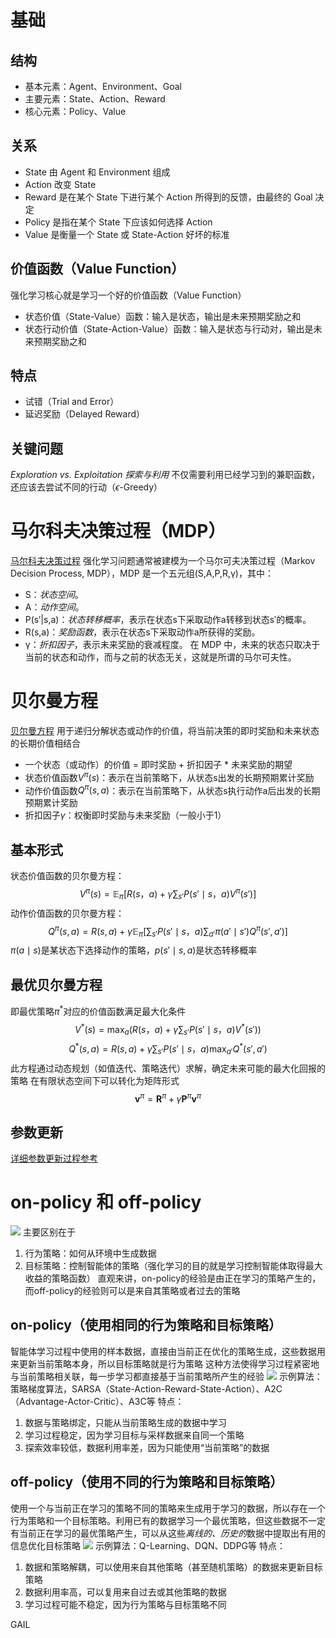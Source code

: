 # 基础
## 结构
- 基本元素：Agent、Environment、Goal
- 主要元素：State、Action、Reward
- 核心元素：Policy、Value
## 关系
- State 由 Agent 和 Environment 组成
- Action 改变 State
- Reward 是在某个 State 下进行某个 Action 所得到的反馈，由最终的 Goal 决定
- Policy 是指在某个 State 下应该如何选择 Action
- Value 是衡量一个 State 或 State-Action 好坏的标准
## 价值函数（Value Function）
强化学习核心就是学习一个好的价值函数（Value Function）
- 状态价值（State-Value）函数：输入是状态，输出是未来预期奖励之和
- 状态行动价值（State-Action-Value）函数：输入是状态与行动对，输出是未来预期奖励之和
## 特点
- 试错（Trial and Error）
- 延迟奖励（Delayed Reward）
## 关键问题
*Exploration vs. Exploitation 探索与利用*
不仅需要利用已经学习到的兼职函数，还应该去尝试不同的行动（$\epsilon$-Greedy）
# 马尔科夫决策过程（MDP）
[马尔科夫决策过程](https://zhuanlan.zhihu.com/p/359626297)
强化学习问题通常被建模为一个马尔可夫决策过程（Markov Decision Process, MDP），MDP 是一个五元组(S,A,P,R,γ)，其中：
- S：*状态空间*。
- A：*动作空间*。
- P(s′|s,a)：*状态转移概率*，表示在状态s下采取动作a转移到状态s′的概率。
- R(s,a)：*奖励函数*，表示在状态s下采取动作a所获得的奖励。
- γ：*折扣因子*，表示未来奖励的衰减程度。
在 MDP 中，未来的状态只取决于当前的状态和动作，而与之前的状态无关，这就是所谓的马尔可夫性。
# 贝尔曼方程
[贝尔曼方程](https://blog.csdn.net/xzs1210652636/article/details/145444766)
用于递归分解状态或动作的价值，将当前决策的即时奖励和未来状态的长期价值相结合
- 一个状态（或动作）的价值 = 即时奖励 + 折扣因子 * 未来奖励的期望
- 状态价值函数$V^\pi(s)$：表示在当前策略下，从状态s出发的长期预期累计奖励
- 动作价值函数$Q^\pi(s,a)$：表示在当前策略下，从状态s执行动作a后出发的长期预期累计奖励
- 折扣因子$\gamma$：权衡即时奖励与未来奖励（一般小于1）
## 基本形式
状态价值函数的贝尔曼方程：
$$
V^\pi(s) = \mathbb{E}_\pi \left[ R(s， a) + \gamma \sum_{s'} P(s' \mid s， a) V^\pi(s') \right]
$$
动作价值函数的贝尔曼方程：
$$
Q^\pi(s,a) = R(s,a)+\gamma \mathbb{E}_\pi \left[\sum_{s'} P(s' \mid s， a)\sum_{a'}\pi(a'\mid s') Q^\pi(s',a') \right]
$$
$\pi(a\mid s)$是某状态下选择动作的策略，$p(s'\mid s,a)$是状态转移概率
## 最优贝尔曼方程
即最优策略$\pi^*$对应的价值函数满足最大化条件
$$
 V^*(s) = \max_a \left( R(s， a) + \gamma \sum_{s'} P(s' \mid s， a) V^*(s') \right) 
$$
$$
Q^*(s,a) = R(s,a)+\gamma \sum_{s'} P(s' \mid s， a)\max_{a'}Q^*(s',a')
$$
此方程通过动态规划（如值迭代、策略迭代）求解，确定未来可能的最大化回报的策略
在有限状态空间下可以转化为矩阵形式
$$
\mathbf{v}^\pi = \mathbf{R}^\pi + \gamma \mathbf{P}^\pi \mathbf{v}^\pi
$$
## 参数更新
[详细参数更新过程参考](https://blog.csdn.net/xzs1210652636/article/details/145444766)
# on-policy 和 off-policy
![](https://pic3.zhimg.com/v2-5149f6651f44db908c6fa842c474ee24_1440w.jpg)
主要区别在于
1. 行为策略：如何从环境中生成数据
2. 目标策略：控制智能体的策略（强化学习的目的就是学习控制智能体取得最大收益的策略函数）
直观来讲，on-policy的经验是由正在学习的策略产生的，而off-policy的经验则可以是来自其策略或者过去的策略
## on-policy（使用相同的行为策略和目标策略）
智能体学习过程中使用的样本数据，直接由当前正在优化的策略生成，这些数据用来更新当前策略本身，所以目标策略就是行为策略
这种方法使得学习过程紧密地与当前策略相关联，每一步学习都直接基于当前策略所产生的经验
![](https://i-blog.csdnimg.cn/direct/e8148b1e90ad40ad809cb4737e9d51d2.png#pic_center)
示例算法：策略梯度算法，SARSA（State-Action-Reward-State-Action）、A2C（Advantage-Actor-Critic）、A3C等
特点：
1. 数据与策略绑定，只能从当前策略生成的数据中学习
2. 学习过程稳定，因为学习目标与采样数据来自同一个策略
3. 探索效率较低，数据利用率差，因为只能使用“当前策略”的数据
## off-policy（使用不同的行为策略和目标策略）
使用一个与当前正在学习的策略不同的策略来生成用于学习的数据，所以存在一个行为策略和一个目标策略。利用已有的数据学习一个最优策略，但这些数据不一定有当前正在学习的最优策略产生，可以从这些*离线的、历史的*数据中提取出有用的信息优化目标策略
![](https://i-blog.csdnimg.cn/direct/117e73220e3b41a983a041abaa91a6d1.png#pic_center)
示例算法：Q-Learning、DQN、DDPG等
特点：
1. 数据和策略解耦，可以使用来自其他策略（甚至随机策略）的数据来更新目标策略
2. 数据利用率高，可以复用来自过去或其他策略的数据
3. 学习过程可能不稳定，因为行为策略与目标策略不同



GAIL